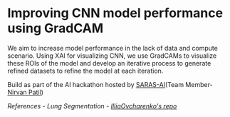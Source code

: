 # Improving CNN model performance using GradCAM

We aim to increase model performance in the lack of data and compute scenario. Using XAI for visualizing CNN, we use GradCAMs to visualize these ROIs of the model and develop an iterative process to generate refined datasets to refine the model at each iteration.  

Build as part of the AI hackathon hosted by [SARAS-AI](https://www.linkedin.com/company/sarasai/)(Team Member-[Nirvan Patil](https://github.com/nirvan840))

*References*
*- Lung Segmentation - [IlliaOvcharenko's repo](https://github.com/IlliaOvcharenko/lung-segmentation/tree/master?tab=readme-ov-file)*
